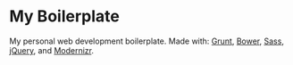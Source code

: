 My Boilerplate
==============

My personal web development boilerplate. Made with: [Grunt](http://gruntjs.com/), [Bower](http://bower.io/), [Sass](http://sass-lang.com/), [jQuery](http://jquery.com//), and [Modernizr](http://modernizr.com/).
